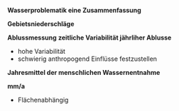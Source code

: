 **Wasserproblematik eine Zusammenfassung**

**Gebietsniederschläge**

**Ablussmessung**
**zeitliche Variabilität jährliher Ablusse**
- hohe Variabilität
- schwierig anthropogend Einflüsse festzustellen

**Jahresmittel der menschlichen Wassernentnahme**


**mm/a**
- Flächenabhängig
